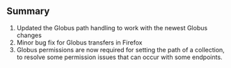 ## Summary

1. Updated the Globus path handling to work with the newest Globus changes
2. Minor bug fix for Globus transfers in Firefox
3. Globus permissions are now required for setting the path of a collection, to resolve some permission issues that can occur with some endpoints.
